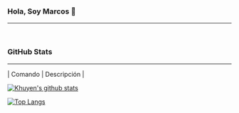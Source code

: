 ### Hola, Soy Marcos 👋
-------------

<!--
**mabarrera/mabarrera** is a ✨ _special_ ✨ repository because its `README.md` (this file) appears on your GitHub profile.

Here are some ideas to get you started:

- 🔭 I’m currently working on ...
- 🌱 I’m currently learning ...
- 👯 I’m looking to collaborate on ...
- 🤔 I’m looking for help with ...
- 💬 Ask me about ...
- 📫 How to reach me: ...
- 😄 Pronouns: ...
- ⚡ Fun fact: ...
-->

<br>

### GitHub Stats
-------------
| Comando | Descripción |

[![Khuyen's github stats](https://github-readme-stats.vercel.app/api?username=mabarrera&show_icons=true&hide_rank=false)](https://github.com/mabarrera)


[![Top Langs](https://github-readme-stats.vercel.app/api/top-langs/?username=mabarrera)](https://github.com/mabarrera)

